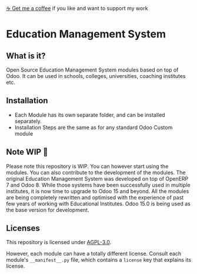 [:coffee: Get me a coffee](https://www.buymeacoffee.com/gaikwadpushakar) if you like and want to support my work 
# Education Management System
## What is it?
Open Source Education Management System modules based on top of Odoo. It can be used in schools, colleges, universities, coaching institutes etc. 
## Installation
- Each Module has its own separate folder, and can be installed separately.
- Installation Steps are the same as for any standard Odoo Custom module

## Note WIP 🚧
Please note this repository is WIP. You can however start using the modules. You can also contribute to the development of the modules.
The original Education Management System was developed on top of OpenERP 7 and Odoo 8. While those systems have been successfully used in multiple institutes, it is now time to upgrade to Odoo 15 and beyond. 
All the modules are being completely rewritten and optimised with the experience of past few years of working with Educational Institutes. 
Odoo 15.0 is being used as the base version for development.
## Licenses

This repository is licensed under [AGPL-3.0](LICENSE).

However, each module can have a totally different license. Consult each module's `__manifest__.py` file, which contains a `license` key
that explains its license.
